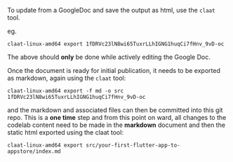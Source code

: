 To update from a GoogleDoc and save the output as html, use the `claat` tool.

eg. 
```
claat-linux-amd64 export 1fDRVc23lN8wi65TuxrLLhIGNG1huqCi7fHnv_9vD-oc
```

The above should **only** be done while actively editing the Google Doc. 

Once the document is ready for initial publication, it needs to be exported as markdown, again using the `claat` tool:

```
claat-linux-amd64 export -f md -o src 1fDRVc23lN8wi65TuxrLLhIGNG1huqCi7fHnv_9vD-oc
```

and the markdown and associated files can then be committed into this git repo. This is a **one time** step and from this point on ward, all changes to the codelab content need to be made in the **markdown** document and then the static html exported using the claat tool:

```
claat-linux-amd64 export src/your-first-flutter-app-to-appstore/index.md
```